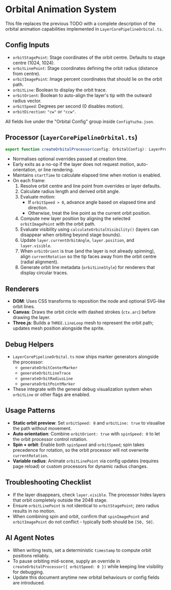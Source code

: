 # Orbital Animation System

This file replaces the previous TODO with a complete description of the orbital animation capabilities implemented in `LayerCorePipelineOrbital.ts`.

## Config Inputs

- `orbitStagePoint`: Stage coordinates of the orbit centre. Defaults to stage centre (1024, 1024).
- `orbitLinePoint`: Stage coordinates defining the orbit radius (distance from centre).
- `orbitImagePoint`: Image percent coordinates that should lie on the orbit path.
- `orbitLine`: Boolean to display the orbit trace.
- `orbitOrient`: Boolean to auto-align the layer's tip with the outward radius vector.
- `orbitSpeed`: Degrees per second (0 disables motion).
- `orbitDirection`: `"cw"` or `"ccw"`.

All fields live under the "Orbital Config" group inside `ConfigYuzha.json`.

## Processor (`LayerCorePipelineOrbital.ts`)

```ts
export function createOrbitalProcessor(config: OrbitalConfig): LayerProcessor;
```

- Normalises optional overrides passed at creation time.
- Early exits as a no-op if the layer does not request motion, auto-orientation, or line rendering.
- Maintains `startTime` to calculate elapsed time when motion is enabled.
- On each frame:
  1. Resolve orbit centre and line point from overrides or layer defaults.
  2. Calculate radius length and derived orbit angle.
  3. Evaluate motion:
     - If `orbitSpeed > 0`, advance angle based on elapsed time and direction.
     - Otherwise, treat the line point as the current orbit position.
  4. Compute new layer position by aligning the selected `orbitImagePoint` with the orbit path.
  5. Evaluate visibility using `calculateOrbitalVisibility()` (layers can disappear when orbiting beyond stage bounds).
  6. Update `layer.currentOrbitAngle`, `layer.position`, and `layer.visible`.
  7. When `orbitOrient` is true (and the layer is not already spinning), align `currentRotation` so the tip faces away from the orbit centre (radial alignment).
  8. Generate orbit line metadata (`orbitLineStyle`) for renderers that display circular traces.

## Renderers

- **DOM**: Uses CSS transforms to reposition the node and optional SVG-like orbit lines.
- **Canvas**: Draws the orbit circle with dashed strokes (`ctx.arc`) before drawing the layer.
- **Three.js**: Builds a `THREE.LineLoop` mesh to represent the orbit path; updates mesh position alongside the sprite.

## Debug Helpers

- `LayerCorePipelineOrbital.ts` now ships marker generators alongside the processor:
  - `generateOrbitCenterMarker`
  - `generateOrbitLineTrace`
  - `generateOrbitRadiusLine`
  - `generateOrbitPointMarker`
- These integrate with the general debug visualization system when `orbitLine` or other flags are enabled.

## Usage Patterns

- **Static orbit preview**: Set `orbitSpeed: 0` and `orbitLine: true` to visualise the path without movement.
- **Auto orientation**: Combine `orbitOrient: true` with `spinSpeed: 0` to let the orbit processor control rotation.
- **Spin + orbit**: Enable both `spinSpeed` and `orbitSpeed`; spin takes precedence for rotation, so the orbit processor will not overwrite `currentRotation`.
- **Variable radius**: Animate `orbitLinePoint` via config updates (requires page reload) or custom processors for dynamic radius changes.

## Troubleshooting Checklist

- If the layer disappears, check `layer.visible`. The processor hides layers that orbit completely outside the 2048 stage.
- Ensure `orbitLinePoint` is not identical to `orbitStagePoint`; zero radius results in no motion.
- When combining spin and orbit, confirm that `spinImagePoint` and `orbitImagePoint` do not conflict - typically both should be `[50, 50]`.

## AI Agent Notes

- When writing tests, set a deterministic `timestamp` to compute orbit positions reliably.
- To pause orbiting mid-scene, supply an override in `createOrbitalProcessor({ orbitSpeed: 0 })` while keeping line visibility for debugging.
- Update this document anytime new orbital behaviours or config fields are introduced.
